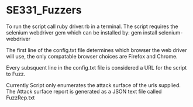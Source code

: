 SE331_Fuzzers
=============
To run the script call ruby driver.rb in a terminal.
The script requires the selenium webdriver gem which can be installed by: 
gem install selenium-webdriver

The first line of the config.txt file determines which browser the web 
driver will use, the only compatable browser choices are Firefox and Chrome. 

Every subsquent line in the config.txt file is considered a URL for the 
script to Fuzz.

Currently Script only enumerates the attack surface of the urls supplied.
The Attack surface report is generated as a JSON text file called FuzzRep.txt

